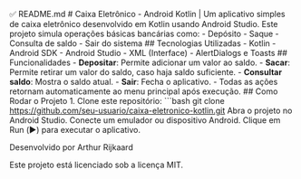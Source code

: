✅ README.md # Caixa Eletrônico - Android Kotlin | Um aplicativo simples de caixa eletrônico desenvolvido em Kotlin usando Android Studio. Este projeto simula operações básicas bancárias como: - Depósito - Saque - Consulta de saldo - Sair do sistema ## Tecnologias Utilizadas - Kotlin - Android SDK - Android Studio - XML (Interface) - AlertDialogs e Toasts ## Funcionalidades - **Depositar**: Permite adicionar um valor ao saldo. - **Sacar**: Permite retirar um valor do saldo, caso haja saldo suficiente. - **Consultar saldo**: Mostra o saldo atual. - **Sair**: Fecha o aplicativo. - Todas as ações retornam automaticamente ao menu principal após execução. ## Como Rodar o Projeto 1. Clone este repositório: ```bash git clone https://github.com/seu-usuario/caixa-eletronico-kotlin.git Abra o projeto no Android Studio. Conecte um emulador ou dispositivo Android. Clique em Run (▶️) para executar o aplicativo.

Desenvolvido por Arthur Rijkaard

Este projeto está licenciado sob a licença MIT.
